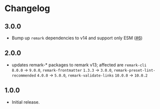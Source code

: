 # Changelog

## 3.0.0

- Bump up `remark` dependencies to v14 and support only ESM ([#6](https://github.com/stylelint/remark-preset/pull/6))

## 2.0.0

- updates remark-\* packages to remark v13; affected are `remark-cli` `8.0.0` -> `9.0.0`, `remark-frontmatter` `1.3.3` -> `3.0.0`, `remark-preset-lint-recommended` `4.0.0` -> `5.0.0`, `remark-validate-links` `10.0.0` -> `10.0.2`

## 1.0.0

- Initial release.
